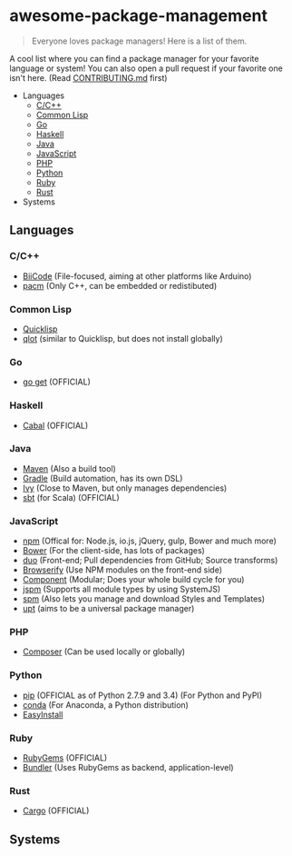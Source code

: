 # awesome-package-management
> Everyone loves package managers! Here is a list of them.

A cool list where you can find a package manager for your favorite language or system! You can also open a pull request if your
favorite one isn't here. (Read [CONTRIBUTING.md](CONTRIBUTING.md) first)

- Languages
  - [C/C++](#cc)
  - [Common Lisp](#common-lisp)
  - [Go](#go)
  - [Haskell](#haskell)
  - [Java](#java)
  - [JavaScript](#javascript)
  - [PHP](#php)
  - [Python](#python)
  - [Ruby](#ruby)
  - [Rust](#rust)
- Systems

## Languages

### C/C++
- [BiiCode](https://www.biicode.com/) (File-focused, aiming at other platforms like Arduino)
- [pacm](http://sourcey.com/pacm/) (Only C++, can be embedded or redistibuted)

### Common Lisp

- [Quicklisp](https://www.quicklisp.org/)
- [qlot](https://github.com/fukamachi/qlot) (similar to Quicklisp, but does not install globally)

### Go
- [go get](http://golang.org/cmd/go/) (OFFICIAL)

### Haskell
- [Cabal](http://www.haskell.org/cabal/) (OFFICIAL)

### Java
- [Maven](http://maven.apache.org/) (Also a build tool)
- [Gradle](http://gradle.org/) (Build automation, has its own DSL)
- [Ivy](http://ant.apache.org/ivy) (Close to Maven, but only manages dependencies)
- [sbt](http://www.scala-sbt.org/) (for Scala) (OFFICIAL)

### JavaScript
- [npm](http://npmjs.com) (Offical for: Node.js, io.js, jQuery, gulp, Bower and much more)
- [Bower](http://bower.io) (For the client-side, has lots of packages)
- [duo](http://duojs.org) (Front-end; Pull dependencies from GitHub; Source transforms)
- [Browserify](http://browserify.org/) (Use NPM modules on the front-end side)
- [Component](https://github.com/componentjs/component) (Modular; Does your whole build cycle for you)
- [jspm](http://jspm.io/) (Supports all module types by using SystemJS)
- [spm](http://spmjs.io/) (Also lets you manage and download Styles and Templates)
- [upt](https://github.com/hyperweb2/upt) (aims to be a universal package manager)

### PHP
- [Composer](http://getcomposer.org/) (Can be used locally or globally)

### Python
- [pip](http://www.pip-installer.org/) (OFFICIAL as of Python 2.7.9 and 3.4) (For Python and PyPI)
- [conda](https://store.continuum.io/cshop/anaconda/) (For Anaconda, a Python distribution)
- [EasyInstall](http://pypi.python.org/pypi/setuptools) 

### Ruby
- [RubyGems](http://rubygems.org/) (OFFICIAL)
- [Bundler](http://bundler.io/) (Uses RubyGems as backend, application-level)

### Rust
- [Cargo](https://crates.io/) (OFFICIAL)

## Systems
